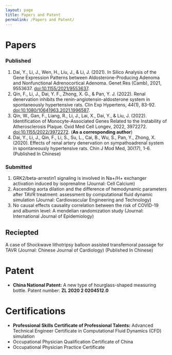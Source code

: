 ```yaml
---
layout: page
title: Papers and Patent
permalink: /Papers and Patent/
---
```

# Papers
### Published
1.  Dai, Y., Li, J., Wen, H., Liu, J., & Li, J. (2021). In Silico Analysis of the Gene Expression Patterns between Aldosterone-Producing Adenoma and Nonfunctional Adrenocortical Adenoma. Genet Res (Camb), 2021, 9553637. [doi:10.1155/2021/9553637](https://pubmed.ncbi.nlm.nih.gov/34690553/).  
2.	Qin, F., Li, J., Dai, Y. F., Zhong, X. G., & Pan, Y. J. (2022). Renal denervation inhibits the renin-angiotensin-aldosterone system in spontaneously hypertensive rats. Clin Exp Hypertens, 44(1), 83-92. [doi:10.1080/10641963.2021.1996587](https://pubmed.ncbi.nlm.nih.gov/34818958/).  
3.	Qin, W., Gan, F., Liang, R., Li, J., Lai, X., Dai, Y., & Liu, J. (2022). Identification of Monocyte-Associated Genes Related to the Instability of Atherosclerosis Plaque. Oxid Med Cell Longev, 2022, 3972272. [doi:10.1155/2022/3972272](https://pubmed.ncbi.nlm.nih.gov/36187340/). (**As a corresponding author**)  
4.	Dai, Y., Li, J., Qin, F., Li, S., Su, L., Cai, B., Wu, S., Pan, Y., Zhong, X. (2020). Effects of renal artery
denervation on sympathoadrenal system in spontaneously hypertensive rats. Chin J Mod Med, 30(17), 1-6. (Published In Chinese)

### Submitted
1.  GRK2/beta-arrestin1 signaling is involved in Na+/H+ exchanger activation induced by isoprenaline (Journal: Cell Calcium)  
2.  Ascending aorta dilation and the difference of hemodynamic parameters after TAVR treatment: assessment by computational fluid dynamic simulation (Journal: Cardiovascular Engineering and Technology)  
3.  No causal effects causality correlation between the risk of COVID-19 and albumin level: A mendelian
randomization study (Journal: International Journal of Epidemiology)

## Reciepted
A case of Shockwave lithotripsy balloon assisted transfemoral passage for TAVR (Journal: Chinese Journal of Cardiology) (Published In Chinese)

# Patent
- **China National Patent:** A new type of hourglass-shaped measuring bottle. Patent number: **ZL 2020 2 0204512.0**

# Certifications
- **Professional Skills Certificate of Professional Talents:** Advanced Technical Engineer Certificate in Computational Fluid Dynamics (CFD) simulation
- Occupational Physician Qualification Certificate of China 
- Occupational Physician Practice Certificate



